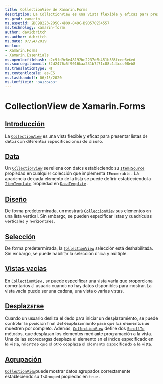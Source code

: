 ```yaml
---
title: CollectionView de Xamarin.Forms
description: La CollectionView es una vista flexible y eficaz para presentar listas de datos con diferentes especificaciones de diseño.
ms.prod: xamarin
ms.assetid: 2BC9B223-2D5C-4B09-849C-B9D578954557
ms.technology: xamarin-forms
author: davidbritch
ms.author: dabritch
ms.date: 07/24/2019
no-loc:
- Xamarin.Forms
- Xamarin.Essentials
ms.openlocfilehash: a2c9fd9e6e48192bc2237d6b451b533fcee6e6ed
ms.sourcegitcommit: 32d2476a5f9016baa231b7471c88c1d4ccc08eb8
ms.translationtype: MT
ms.contentlocale: es-ES
ms.lasthandoff: 06/18/2020
ms.locfileid: "84136453"
---
```

# <a name="xamarinforms-collectionview"></a>CollectionView de Xamarin.Forms

## <a name="introduction"></a>[Introducción](introduction.md)

La [`CollectionView`](xref:Xamarin.Forms.CollectionView) es una vista flexible y eficaz para presentar listas de datos con diferentes especificaciones de diseño.

## <a name="data"></a>[Data](populate-data.md)

Un [`CollectionView`](xref:Xamarin.Forms.CollectionView) se rellena con datos estableciendo su [`ItemsSource`](xref:Xamarin.Forms.ItemsView.ItemsSource) propiedad en cualquier colección que implementa `IEnumerable` . La apariencia de cada elemento de la lista se puede definir estableciendo la [`ItemTemplate`](xref:Xamarin.Forms.ItemsView.ItemTemplate) propiedad en [`DataTemplate`](xref:Xamarin.Forms.DataTemplate) .

## <a name="layout"></a>[Diseño](layout.md)

De forma predeterminada, un mostrará [`CollectionView`](xref:Xamarin.Forms.CollectionView) sus elementos en una lista vertical. Sin embargo, se pueden especificar listas y cuadrículas verticales y horizontales.

## <a name="selection"></a>[Selección](selection.md)

De forma predeterminada, la [`CollectionView`](xref:Xamarin.Forms.CollectionView) selección está deshabilitada. Sin embargo, se puede habilitar la selección única y múltiple.

## <a name="empty-views"></a>[Vistas vacías](emptyview.md)

En [`CollectionView`](xref:Xamarin.Forms.CollectionView) , se puede especificar una vista vacía que proporciona comentarios al usuario cuando no hay datos disponibles para mostrar. La vista vacía puede ser una cadena, una vista o varias vistas.

## <a name="scrolling"></a>[Desplazarse](scrolling.md)

Cuando un usuario desliza el dedo para iniciar un desplazamiento, se puede controlar la posición final del desplazamiento para que los elementos se muestren por completo. Además, [`CollectionView`](xref:Xamarin.Forms.CollectionView) define dos [`ScrollTo`](xref:Xamarin.Forms.ItemsView.ScrollTo*) métodos, que desplazan los elementos mediante programación a la vista. Una de las sobrecargas desplaza el elemento en el índice especificado en la vista, mientras que el otro desplaza el elemento especificado a la vista.

## <a name="grouping"></a>[Agrupación](grouping.md)

[`CollectionView`](xref:Xamarin.Forms.CollectionView)puede mostrar datos agrupados correctamente estableciendo su `IsGrouped` propiedad en `true` .

